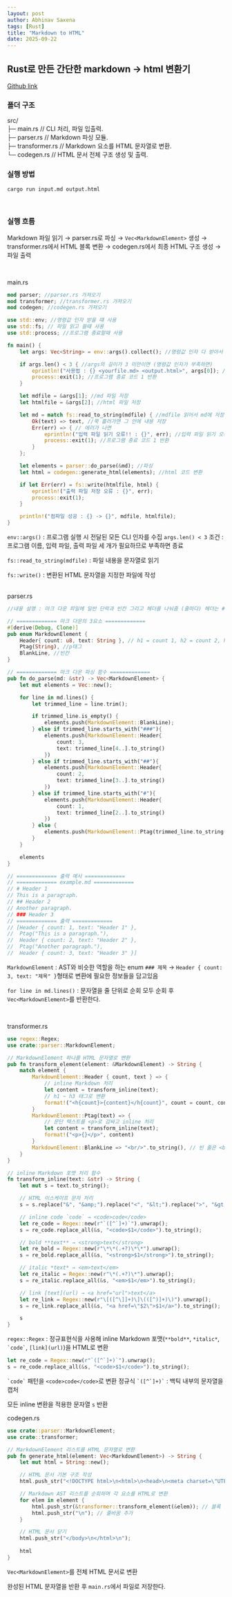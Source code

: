 ```yaml
---
layout: post
author: Abhinav Saxena
tags: [Rust]
title: "Markdown to HTML"
date: 2025-09-22
---
```


## Rust로 만든 간단한 markdown -> html 변환기
[Github link](https://github.com/jaehun221/markdown-to-html)
### 폴더 구조
src/<br/>
├─ main.rs        // CLI 처리, 파일 입출력. <br/>
├─ parser.rs      // Markdown 파싱 모듈. <br/>
├─ transformer.rs // Markdown 요소를 HTML 문자열로 변환.<br/> 
└─ codegen.rs     // HTML 문서 전체 구조 생성 및 출력. 
<br/>
### 실행 방법
```bash
cargo run input.md output.html
```
<br> 


### 실행 흐름

Markdown 파일 읽기 → parser.rs로 파싱 → `Vec<MarkdownElement>` 생성 → 
transformer.rs에서 HTML 블록 변환 → codegen.rs에서 최종 HTML 구조 생성 → 파일 출력

<br>

main.rs
```rust
mod parser; //parser.rs 가져오기
mod transformer; //transformer.rs 가져오기
mod codegen; //codegen.rs 가져오기

use std::env; //명령값 인자 받을 떄 사용
use std::fs; // 파일 읽고 쓸때 사용
use std::process; //프로그램 종료할때 사용

fn main() {
    let args: Vec<String> = env::args().collect(); //명령값 인자 다 받아서 Vec에 저장

    if args.len() < 3 { //args의 길이가 3 미만이면 (명령값 인자가 부족하면)
        eprintln!("사용법 : {} <yourfile.md> <output.html>", args[0]); //사용법 출력
        process::exit(1); //프로그램 종료 코드 1 반환
    }

    let mdfile = &args[1]; //md 파일 저장
    let htmlfile = &args[2]; //html 파일 저장

    let md = match fs::read_to_string(mdfile) { //mdfile 읽어서 md에 저장
        Ok(text) => text, //쭉 흘러가면 그 안에 내용 저장
        Err(err) => { // 에러가 나면
            eprintln!("입력 파일 읽기 오류!! : {}", err); //입력 파일 읽기 오류와 에러 내용 출력
            process::exit(1); //프로그램 종료 코드 1 반환
        }
    };

    let elements = parser::do_parse(&md); //파싱
    let html = codegen::generate_html(elements); //html 코드 변환

    if let Err(err) = fs::write(htmlfile, html) {
        eprintln!("출력 파일 저장 오류 : {}", err);
        process::exit(1);
    }

    println!("컴파일 성공 : {} -> {}", mdfile, htmlfile);
}
```

`env::args()` : 프로그램 실행 시 전달된 모든 CLI 인자를 수집
`args.len() < 3` 조건 : 프로그램 이름, 입력 파일, 출력 파일 세 개가 필요하므로 부족하면 종료

`fs::read_to_string(mdfile)` : 파일 내용을 문자열로 읽기

`fs::write()` : 변환된 HTML 문자열을 지정한 파일에 작성
<br/>
<br/>

parser.rs
```rust
//내용 설명 : 마크 다운 파일에 일반 단락과 빈칸 그리고 헤더를 나눠줌 (줄마다) 헤더는 #의 갯수에 따라 h1, h2, h3로 나눠줌

// ============= 마크 다운의 3요소 =============
#[derive(Debug, Clone)]
pub enum MarkdownElement {
    Header{ count: u8, text: String }, // h1 = count 1, h2 = count 2, h3 = count 3
    Ptag(String), //p태그
    BlankLine, //빈칸
}

// ============= 마크 다운 파싱 함수 =============
pub fn do_parse(md: &str) -> Vec<MarkdownElement> {
    let mut elements = Vec::new();

    for line in md.lines() {
        let trimmed_line = line.trim();

        if trimmed_line.is_empty() {
            elements.push(MarkdownElement::BlankLine);
        } else if trimmed_line.starts_with("###"){
            elements.push(MarkdownElement::Header{
                count: 3,
                text: trimmed_line[4..].to_string()
            })
        } else if trimmed_line.starts_with("##"){
            elements.push(MarkdownElement::Header{
                count: 2,
                text: trimmed_line[3..].to_string()
            })
        } else if trimmed_line.starts_with("#"){
            elements.push(MarkdownElement::Header{
                count: 1,
                text: trimmed_line[2..].to_string()
            })
        } else {
            elements.push(MarkdownElement::Ptag(trimmed_line.to_string()));
        }
    }

    elements
}

// ============= 출력 예시 =============
// ============= example.md =============
// # Header 1
// This is a paragraph.
// ## Header 2
// Another paragraph.
// ### Header 3
// ============= 출력 =============
// [Header { count: 1, text: "Header 1" },
//  Ptag("This is a paragraph."),
//  Header { count: 2, text: "Header 2" },
//  Ptag("Another paragraph."),
//  Header { count: 3, text: "Header 3" }]
```
`MarkdownElement` : AST와 비슷한 역할을 하는 enum
`### 제목` → `Header { count: 3, text: "제목" }`형태로 변환에 필요한 정보들을 담고있음

`for line in md.lines()` :  문자열을 줄 단위로 순회
모두 순회 후 `Vec<MarkdownElement>`를 반환한다.

<br>

transformer.rs
```rust
use regex::Regex;
use crate::parser::MarkdownElement;

// MarkdownElement 하나를 HTML 문자열로 변환
pub fn transform_element(element: &MarkdownElement) -> String {
    match element {
        MarkdownElement::Header { count, text } => {
            // inline Markdown 처리
            let content = transform_inline(text);
            // h1 ~ h3 태그로 변환
            format!("<h{count}>{content}</h{count}", count = count, content = content)
        }
        MarkdownElement::Ptag(text) => {
            // 문단 텍스트를 <p>로 감싸고 inline 처리
            let content = transform_inline(text);
            format!("<p>{}</p>", content)
        }
        MarkdownElement::BlankLine => "<br/>".to_string(), // 빈 줄은 <br>로 변환
    }
}

// inline Markdown 포맷 처리 함수
fn transform_inline(text: &str) -> String {
    let mut s = text.to_string();

    // HTML 이스케이프 문자 처리
    s = s.replace("&", "&amp;").replace("<", "&lt;").replace(">", "&gt;");

    // inline code `code` → <code>code</code>
    let re_code = Regex::new(r"`([^`]+)`").unwrap();
    s = re_code.replace_all(&s, "<code>$1</code>").to_string();

    // bold **text** → <strong>text</strong>
    let re_bold = Regex::new(r"\*\*(.+?)\*\*").unwrap();
    s = re_bold.replace_all(&s, "<strong>$1</strong>").to_string();

    // italic *text* → <em>text</em>
    let re_italic = Regex::new(r"\*(.+?)\*").unwrap();
    s = re_italic.replace_all(&s, "<em>$1</em>").to_string();

    // link [text](url) → <a href="url">text</a>
    let re_link = Regex::new(r"\[([^\]]+)\]\(([^)]+)\)").unwrap();
    s = re_link.replace_all(&s, "<a href=\"$2\">$1</a>").to_string();

    s
}
```

`regex::Regex` : 정규표현식을 사용해 inline Markdown 포맷(`**bold**`, `*italic*`, `` `code` ``, `[link](url)`)을 HTML로 변환
<br>
```rust
let re_code = Regex::new(r"`([^`]+)`").unwrap();
s = re_code.replace_all(&s, "<code>$1</code>").to_string();
```
`` `code` `` 패턴을 `<code>code</code>`로 변환
정규식 `` `([^`]+)` `` : 백틱 내부의 문자열을 캡처

모든 inline 변환을 적용한 문자열 `s` 반환
<br/>


codegen.rs
```rust
use crate::parser::MarkdownElement;
use crate::transformer;

// MarkdownElement 리스트를 HTML 문자열로 변환
pub fn generate_html(element: Vec<MarkdownElement>) -> String {
    let mut html = String::new();

    // HTML 문서 기본 구조 작성
    html.push_str("<!DOCTYPE html>\n<html>\n<head>\n<meta charset=\"UTF-8\">\n<title>Markdown</title>\n</head>\n<body>\n");

    // Markdown AST 리스트를 순회하며 각 요소를 HTML로 변환
    for elem in element {
        html.push_str(&transformer::transform_element(&elem)); // 블록 단위 HTML 변환
        html.push_str("\n"); // 줄바꿈 추가
    }

    // HTML 문서 닫기
    html.push_str("</body>\n</html>\n");
    
    html
}
```

`Vec<MarkdownElement>`를 전체 HTML 문서로 변환


완성된 HTML 문자열을 반환 후 `main.rs`에서 파일로 저장한다.